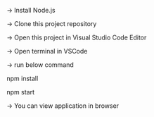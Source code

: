 -> Install Node.js

-> Clone this project repository

-> Open this project in Visual Studio Code Editor

-> Open terminal in VSCode

-> run below command

npm install

npm start

-> You can view application in browser

